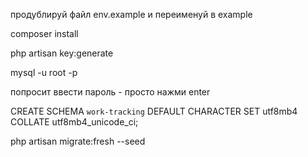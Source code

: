 продублируй файл env.example и переименуй в example


composer install


php artisan key:generate


mysql -u root -p


попросит ввести пароль - просто нажми enter


CREATE SCHEMA `work-tracking` DEFAULT CHARACTER SET utf8mb4 COLLATE utf8mb4_unicode_ci;


php artisan migrate:fresh --seed


